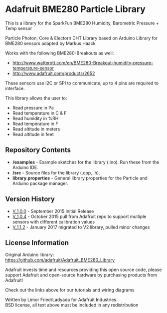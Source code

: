Adafruit BME280 Particle Library
================================

This is a library for the SparkFun BME280 Humidity, Barometric Pressure + Temp sensor

Particle Photon, Core & Electorn DHT Library based on Arduino Library for BME280 sensors adapted by Markus Haack

Works with the following BME280-Breakouts as well:
 * http://www.watterott.com/en/BME280-Breakout-humidity-pressure-temperature-sensor
 * http://www.adafruit.com/products/2652

These sensors use I2C or SPI to communicate, up to 4 pins are required to interface.

This library allows the user to:

* Read pressure in Pa
* Read temperature in C & F
* Read humidity in %RH
* Read temperature in F
* Read altitude in meters
* Read altitude in feet

Repository Contents
-------------------

* **/examples** - Example sketches for the library (.ino). Run these from the Arduino IDE. 
* **/src** - Source files for the library (.cpp, .h).
* **library.properties** - General library properties for the Particle and Arduino package manager. 

Version History
---------------
* [V_1.0.0](https://github.com/mhaack/Adafruit_BME280_Library/releases/tag/1.0.0) - September 2015 Initial Release
* [V_1.0.4](https://github.com/mhaack/Adafruit_BME280_Library/releases/tag/1.0.4.particle) - October 2015 pull from Adafruit repo to support multiple sensors with different calibration values
* [V_1.1.2](https://github.com/mhaack/Adafruit_BME280_Library/releases/tag/1.1.2.particle) - January 2017 migrated to V2 library, pulled minor changes

License Information
-------------------

Original Arduino library: https://github.com/adafruit/Adafruit_BME280_Library

Adafruit invests time and resources providing this open source code,
please support Adafruit and open-source hardware by purchasing
products from Adafruit!

Check out the links above for our tutorials and wiring diagrams

Written by Limor Fried/Ladyada for Adafruit Industries.  
BSD license, all text above must be included in any redistribution
